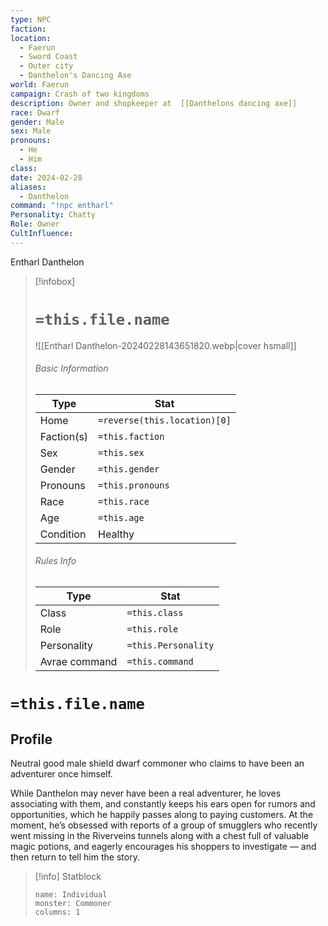 ```yaml
---
type: NPC
faction: 
location:
  - Faerun
  - Sword Coast
  - Outer city
  - Danthelon's Dancing Axe
world: Faerun
campaign: Crash of two kingdoms
description: Owner and shopkeeper at  [[Danthelons dancing axe]]
race: Dwarf
gender: Male
sex: Male
pronouns:
  - He
  - Him
class: 
date: 2024-02-28
aliases:
  - Danthelon
command: "!npc entharl"
Personality: Chatty
Role: Owner
CultInfluence:
---
```


Entharl Danthelon

> [!infobox]
> # `=this.file.name`
> ![[Entharl Danthelon-20240228143651820.webp|cover hsmall]]
> ###### Basic Information
> Type |  Stat |
> ---|---|
> Home | `=reverse(this.location)[0]` |
> Faction(s) | `=this.faction` |
> Sex | `=this.sex` |
> Gender | `=this.gender` |
> Pronouns | `=this.pronouns` |
> Race | `=this.race` |
> Age | `=this.age` |
> Condition | Healthy |
> ###### Rules Info
> Type |  Stat |
> ---|---|
> Class | `=this.class` |
> Role | `=this.role` |
> Personality | `=this.Personality` |
> Avrae command | `=this.command` |

# `=this.file.name`
## Profile

Neutral good male shield dwarf commoner who claims to have been an adventurer once himself.

While Danthelon may never have been a real adventurer, he loves associating with them, and constantly keeps his ears open for rumors and opportunities, which he happily passes along to paying customers. At the moment, he’s obsessed with reports of a group of smugglers who recently went missing in the Riverveins tunnels along with a chest full of valuable magic potions, and eagerly encourages his shoppers to investigate — and then return to tell him the story.



> [!info] Statblock
> ```statblock
> name: Individual
> monster: Commoner
> columns: 1
> ```


